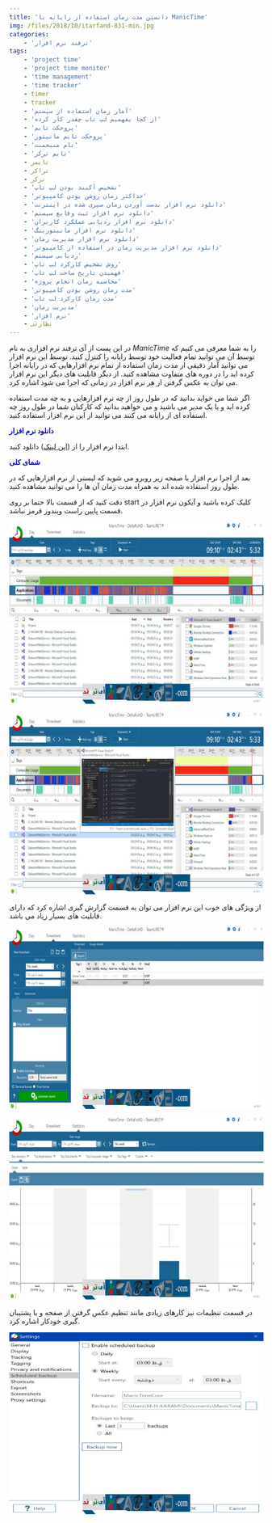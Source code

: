 ```yaml
---
title: 'دانستن مدت زمان استفاده از رایانه با ManicTime'
img: /files/2018/10/itarfand-831-min.jpg
categories:
    - 'ترفند نرم افزار'
tags:
    - 'project time'
    - 'project time monitor'
    - 'time management'
    - 'time tracker'
    - timer
    - tracker
    - 'آمار زمان استفاده از سیستم'
    - 'از کجا بفهمیم لپ تاپ چقدر کار کرده'
    - 'پروجکت تایم'
    - 'پروجکت تایم مانیتور'
    - 'تام منیجمنت'
    - 'تایم ترکر'
    - تایمر
    - تراکر
    - ترکر
    - 'تشخیص آکبند بودن لپ تاپ'
    - 'حداکثر زمان روشن بودن کامپیوتر'
    - 'دانلود نرم افزار بدست آوردن زمان سپری شده در اینترنت'
    - 'دانلود نرم افزار ثبت وقایع سیستم'
    - 'دانلود نرم افزار ردیابی عملکرد کاربران'
    - 'دانلود نرم افزار مانیتورینگ'
    - 'دانلود نرم افزار مدیریت زمان'
    - 'دانلود نرم افزار مدیریت زمان در استفاده از کامپیوتر'
    - 'ردیابی سیستم'
    - 'روش تشخیص کارکرد لپ تاپ'
    - 'فهمیدن تاریخ ساخت لپ تاپ'
    - 'محاسبه زمان انجام پروژه'
    - 'مدت زمان روشن بودن کامپیوتر'
    - 'مدت زمان کارکرد لب تاب'
    - 'مدیریت زمان'
    - 'نرم افزار'
    - نظارتی
---
```


 در این پست از آی ترفند نرم افزاری به نام *ManicTime* را به شما معرفی می کنیم که توسط آن می توانید تمام فعالیت خود توسط رایانه را کنترل کنید. توسط این نرم افزار می توانید آمار دقیقی از مدت زمان استفاده از تمام نرم افزارهایی که در رایانه اجرا کرده اید را در دوره های متفاوت مشاهده کنید. از دیگر قابلیت های دیگر این نرم افزار می توان به عکس گرفتن از هر نرم افزار در زمانی که اجرا می شود اشاره کرد.

 اگر شما می خواید بدانید که در طول روز از چه نرم افزارهایی و به چه مدت استفاده کرده اید و یا یک مدیر می باشید و می خواهید بدانید که کارکنان شما در طول روز چه استفاده ای از رایانه می کنند می توانید از این نرم افزار استفاده کنید.

 <span style="color:#0000CD;">**دانلود نرم افزار**</span>

 ابتدا نرم افزار را از ([این لینک](https://soft98.ir/software/15881-manictime.html)) دانلود کنید.

 **<span style="color:#0000CD;">شمای کلی</span>**

 بعد از اجرا نرم افزار با صفحه زیر روبرو می شوید که لیستی از نرم افزارهایی که در طول روز استفاده شده اند به همراه مدت زمان آن ها را می توانید مشاهده کنید.

 دقت کنید که از قسمت بالا حتما بر روی start کلیک کرده باشید و آیکون نرم افزار در قسمت پایین راست ویندوز قرمز نباشد.

 ![mhkarami97](/files/2018/10/itarfand-826-min.jpg)  

 ![mhkarami97](/files/2018/10/itarfand-827-min.jpg)  

 از ویژگی های خوب این نرم افزار می توان به قسمت گزارش گیری اشاره کرد که دارای قابلیت های بسیار زیاد می باشد.

 ![mhkarami97](/files/2018/10/itarfand-828-min.jpg)  

 ![mhkarami97](/files/2018/10/itarfand-829-min.jpg)  

 در قسمت تنظیمات نیز کارهای زیادی مانند تنظیم عکس گرفتن از صفحه و یا پشتیبان گیری خودکار اشاره کرد.

 ![mhkarami97](/files/2018/10/itarfand-830-min.jpg)  